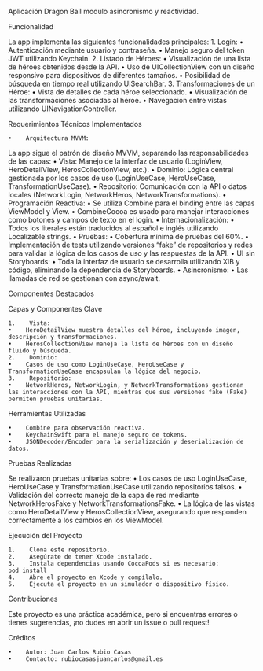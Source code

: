Aplicación Dragon Ball modulo asincronismo y reactividad.

Funcionalidad

La app implementa las siguientes funcionalidades principales:
    1.    Login:
    •    Autenticación mediante usuario y contraseña.
    •    Manejo seguro del token JWT utilizando Keychain.
    2.    Listado de Héroes:
    •    Visualización de una lista de héroes obtenidos desde la API.
    •    Uso de UICollectionView con un diseño responsivo para dispositivos de diferentes tamaños.
    •    Posibilidad de búsqueda en tiempo real utilizando UISearchBar.
    3.    Transformaciones de un Héroe:
    •    Vista de detalles de cada héroe seleccionado.
    •    Visualización de las transformaciones asociadas al héroe.
    •    Navegación entre vistas utilizando UINavigationController.

Requerimientos Técnicos Implementados

    •    Arquitectura MVVM:
La app sigue el patrón de diseño MVVM, separando las responsabilidades de las capas:
    •    Vista: Manejo de la interfaz de usuario (LoginView, HeroDetailView, HerosCollectionView, etc.).
    •    Dominio: Lógica central gestionada por los casos de uso (LoginUseCase, HeroUseCase, TransformationUseCase).
    •    Repositorio: Comunicación con la API o datos locales (NetworkLogin, NetworkHeros, NetworkTransformations).
    •    Programación Reactiva:
    •    Se utiliza Combine para el binding entre las capas ViewModel y View.
    •    CombineCocoa es usado para manejar interacciones como botones y campos de texto en el login.
    •    Internacionalización:
    •    Todos los literales están traducidos al español e inglés utilizando Localizable.strings.
    •    Pruebas:
    •    Cobertura mínima de pruebas del 60%.
    •    Implementación de tests utilizando versiones “fake” de repositorios y redes para validar la lógica de los casos de uso y las respuestas de la API.
    •    UI sin Storyboards:
    •    Toda la interfaz de usuario se desarrolla utilizando XIB y código, eliminando la dependencia de Storyboards.
    •    Asincronismo:
    •    Las llamadas de red se gestionan con async/await.

Componentes Destacados

Capas y Componentes Clave

    1.    Vista:
    •    HeroDetailView muestra detalles del héroe, incluyendo imagen, descripción y transformaciones.
    •    HerosCollectionView maneja la lista de héroes con un diseño fluido y búsqueda.
    2.    Dominio:
    •    Casos de uso como LoginUseCase, HeroUseCase y TransformationUseCase encapsulan la lógica del negocio.
    3.    Repositorio:
    •    NetworkHeros, NetworkLogin, y NetworkTransformations gestionan las interacciones con la API, mientras que sus versiones fake (Fake) permiten pruebas unitarias.

Herramientas Utilizadas

    •    Combine para observación reactiva.
    •    KeychainSwift para el manejo seguro de tokens.
    •    JSONDecoder/Encoder para la serialización y deserialización de datos.

Pruebas Realizadas

Se realizaron pruebas unitarias sobre:
    •    Los casos de uso LoginUseCase, HeroUseCase y TransformationUseCase utilizando repositorios falsos.
    •    Validación del correcto manejo de la capa de red mediante NetworkHerosFake y NetworkTransformationsFake.
    •    La lógica de las vistas como HeroDetailView y HerosCollectionView, asegurando que responden correctamente a los cambios en los ViewModel.

Ejecución del Proyecto

    1.    Clona este repositorio.
    2.    Asegúrate de tener Xcode instalado.
    3.    Instala dependencias usando CocoaPods si es necesario:
    pod install
    4.    Abre el proyecto en Xcode y compílalo.
    5.    Ejecuta el proyecto en un simulador o dispositivo físico.

Contribuciones

Este proyecto es una práctica académica, pero si encuentras errores o tienes sugerencias, ¡no dudes en abrir un issue o pull request!

Créditos

    •    Autor: Juan Carlos Rubio Casas
    •    Contacto: rubiocasasjuancarlos@gmail.es 
    
